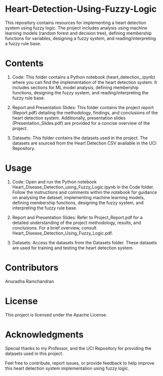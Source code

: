 # Heart-Detection-Using-Fuzzy-Logic
This repository contains resources for implementing a heart detection system using fuzzy logic. The project includes analysis using machine learning models (random forest and decision tree), defining membership functions for variables, designing a fuzzy system, and reading/interpreting a fuzzy rule base.

# Contents
1. Code: This folder contains a Python notebook (heart_detection_.ipynb) where you can find the implementation of the heart detection system. It includes sections for ML model analysis, defining membership functions, designing the fuzzy system, and reading/interpreting the fuzzy rule base.

2. Report and Presentation Slides: This folder contains the project report (Report.pdf) detailing the methodology, findings, and conclusions of the heart detection system. Additionally, presentation slides (Presentation_Slides.pdf) are provided for a concise overview of the project.

3. Datasets: This folder contains the datasets used in the project. The datasets are sourced from the Heart Detection CSV available in the UCI Repository.

# Usage
1. Code: Open and run the Python notebook Heart_Disease_Detection_using_Fuzzy_Logic.ipynb in the Code folder. Follow the instructions and comments within the notebook for guidance on analysing the dataset, implementing machine learning models, defining membership functions, designing the fuzzy system, and interpreting the fuzzy rule base.

2. Report and Presentation Slides: Refer to Project_Report.pdf for a detailed understanding of the project methodology, results, and conclusions. For a brief overview, consult Heart_Disease_Detection_Using_Fuzzy_Logic.pdf.

3. Datasets: Access the datasets from the Datasets folder. These datasets are used for training and testing the heart detection system.

# Contributors
Anuradha Ramchandran

# License
This project is licensed under the Apache License.

# Acknowledgments
Special thanks to my Professor, and the UCI Repository for providing the datasets used in this project.

Feel free to contribute, report issues, or provide feedback to help improve this heart detection system implementation using fuzzy logic.
